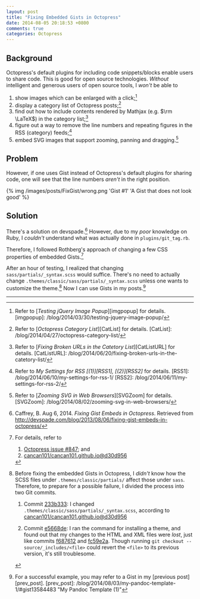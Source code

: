 ```yaml
---
layout: post
title: "Fixing Embedded Gists in Octopress"
date: 2014-08-05 20:18:53 +0800
comments: true
categories: Octopress
---
```


Background
---

Octopress's default plugins for including code snippets/blocks enable
users to share code.  This is good for open source technologies.
*Without* intelligent and generous users of open source tools, I
*won't* be able to

1. show images which can be enlarged with a click;[^1]
2. display a category list of Octopress posts;[^2]
3. find out how to include contents rendered by Mathjax (e.g. $\rm
\LaTeX$) in the category list;[^3]
4. figure out a way to remove the line numbers and repeating figures
in the RSS (category) feeds;[^4]
5. embed SVG images that support zooming, panning and dragging.[^5]

Problem
---

However, if one uses Gist instead of Octopress's default plugins for
sharing code, one will see that the line numbers *aren't* in the right
position.

{% img /images/posts/FixGist/wrong.png 'Gist #1' 'A Gist that does not look good' %}

<!-- more -->

Solution
---

There's a solution on devspade.[^6]  However, due to my *poor*
knowledge on Ruby, I *couldn't* understand what was actually done in
`plugins/git_tag.rb`.

Therefore, I followed Rothberg's approach of changing a few CSS
properties of embedded Gists.[^7]

After an hour of testing, I realized that changing
`sass/partials/_syntax.scss` would suffice.  There's no need to
actually change `.themes/classic/sass/partials/_syntax.scss` unless
one wants to customize the theme.[^8]  Now I can use Gists in my
posts.[^9]

---
[^1]: Refer to [*Testing jQuery Image Popup*][imgpopup] for details.
[imgpopup]: /blog/2014/03/30/testing-jquery-image-popup/
[^2]: Refer to [*Octopress Category List*][CatList] for details.
[CatList]: /blog/2014/04/27/octopress-category-list/
[^3]: Refer to [*Fixing Broken URLs in the Catetory List*][CatListURL] for details.
[CatListURL]: /blog/2014/06/20/fixing-broken-urls-in-the-catetory-list/
[^4]: Refer to *My Settings for RSS [(1)][RSS1], [(2)][RSS2]* for details.
[RSS1]: /blog/2014/06/10/my-settings-for-rss-1/
[RSS2]: /blog/2014/06/11/my-settings-for-rss-2/
[^5]: Refer to [*Zooming SVG in Web Browsers*][SVGZoom] for details.
[SVGZoom]: /blog/2014/08/02/zooming-svg-in-web-browsers/
[^6]: Caffrey, B. Aug 6, 2014. *Fixing Gist Embeds in Octopress*. Retrieved from <http://devspade.com/blog/2013/08/06/fixing-gist-embeds-in-octopress/>
[^7]:
    For details, refer to

    1. [Octopress issue #847][Octopress#847]; and
    2. [cancan101/cancan101.github.io@d30d956][d30d956]

[Octopress#847]: https://github.com/imathis/octopress/issues/847 "GitHub gist changes break gist plugin formatting"
[d30d956]: https://github.com/cancan101/cancan101.github.io/commit/d30d956
[^8]:
    Before fixing the embedded Gists in Octopress, I *didn't* know how
    the SCSS files under `.themes/classic/partials/` affect those
    under `sass`.  Therefore, to prepare for a possible failure, I
    divided the process into two Git commits.

    1. Commit [233b333]: I changed
    `.themes/classic/sass/partials/_syntax.scss`, according to
    [cancan101/cancan101.github.io@d30d956][d30d956]

    2. Commit [e5668de]: I ran the command for installing a theme, and
    found out that my changes to the HTML and XML files were *lost*,
    just like commits [f687612] and [fc59e2a].  Though running `git
    checkout -- source/_includes/<file>` could revert the `<file>` to
    its previous version, it's still troublesome.

[233b333]: https://github.com/VincentTam/vincenttam.github.io/commit/233b333
[e5668de]: https://github.com/VincentTam/vincenttam.github.io/commit/e5668de
[f687612]: https://github.com/VincentTam/vincenttam.github.io/commit/f687612
[fc59e2a]: https://github.com/VincentTam/vincenttam.github.io/commit/fc59e2a
[^9]: For a successful example, you may refer to a Gist in my [previous post][prev_post].
[prev_post]: /blog/2014/08/03/my-pandoc-template-1/#gist13584483 "My Pandoc Template (1)"
